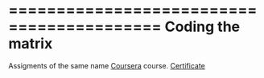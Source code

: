 ==========================================
Coding the matrix
==========================================
Assigments of the same name [Coursera](http://www.coursera.org) course. [Certificate](https://github.com/murphytalk/math/blob/master/Coding.the.Matrix/Coursera%20matrix%202014.pdf)
